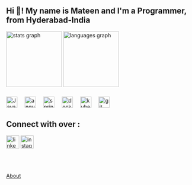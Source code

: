 <h2 align="left">Hi 👋! My name is Mateen and I'm a Programmer, from Hyderabad-India</h2>
<div align="left">
  <img src="https://github-readme-stats.vercel.app/api?username=MateenKhan&hide_title=false&hide_rank=true&show_icons=true&include_all_commits=true&count_private=true&disable_animations=false&theme=dracula&locale=en&hide_border=false&order=1" height="150" alt="stats graph"  />
  <img src="https://github-readme-stats.vercel.app/api/top-langs?username=MateenKhan&locale=en&hide_title=false&layout=compact&card_width=320&langs_count=5&theme=dracula&hide_border=false&order=2" height="150" alt="languages graph"  />
  

</div>



###


###

<div align="left">
  
 
 
 <img src="https://cdn.jsdelivr.net/gh/devicons/devicon/icons/java/java-original.svg" height="30" alt="Java logo" title="Java"  class="hovertext" data-hover="Hello, this is the tooltip"/>
  <img width="12" />
  <img src="https://angular.io/assets/images/logos/angular/angular.svg" height="30" alt="angular logo"  />
  <img width="12" />
  <img src="https://cdn.jsdelivr.net/gh/devicons/devicon/icons/spring/spring-original.svg" height="30" alt="spring logo"  />
  <img width="12" />
  <img src="https://cdn.jsdelivr.net/gh/devicons/devicon/icons/docker/docker-original.svg" height="30" alt="docker logo"  />
  <img width="12" />
  <img src="https://kubernetes.io/images/favicon.png" height="30" alt="kubernetes logo"  />
  <img width="12" />
  <img src="https://git-scm.com/images/logos/logomark-orange@2x.png" height="30" alt="git logo"  />
  
</div>

###

<div align="left">
  <h2>Connect with over : </h2>
    <a target="_blank" href = "http://www.linkedin.com/in/mateenahmedkhan"><img src="https://img.shields.io/static/v1?message=LinkedIn&logo=linkedin&label=&color=0077B5&logoColor=white&labelColor=&style=for-the-badge" height="35" alt="linkedin logo"  /></a>
  <a target="_blank" href="https://www.instagram.com/am_a_programmer/"><img src="https://img.shields.io/static/v1?message=Instagram&logo=instagram&label=&color=E4405F&logoColor=white&labelColor=&style=for-the-badge" height="35" alt="instagram logo"  /></a>

</div>

###

<br clear="both">

###
<a target="_blank" href="https://mateenkhan.github.io/GoodCode/AboutMe/index.html">About</a>
